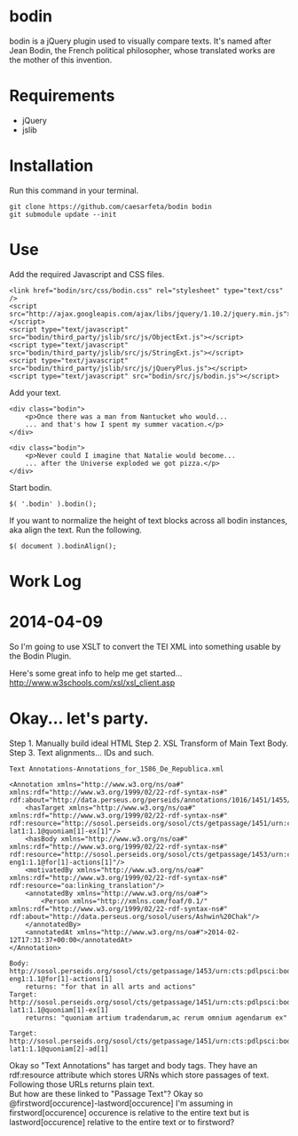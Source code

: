 # bodin
bodin is a jQuery plugin used to visually compare texts.
It's named after Jean Bodin, the French political philosopher, whose translated works are the mother of this invention.

# Requirements
* jQuery
* jslib

# Installation
Run this command in your terminal.

	git clone https://github.com/caesarfeta/bodin bodin
	git submodule update --init

# Use
Add the required Javascript and CSS files.

	<link href="bodin/src/css/bodin.css" rel="stylesheet" type="text/css" />	
	<script src="http://ajax.googleapis.com/ajax/libs/jquery/1.10.2/jquery.min.js"></script>
	<script type="text/javascript" src="bodin/third_party/jslib/src/js/ObjectExt.js"></script>
	<script type="text/javascript" src="bodin/third_party/jslib/src/js/StringExt.js"></script>
	<script type="text/javascript" src="bodin/third_party/jslib/src/js/jQueryPlus.js"></script>
	<script type="text/javascript" src="bodin/src/js/bodin.js"></script>

Add your text.

	<div class="bodin">
		<p>Once there was a man from Nantucket who would...
		... and that's how I spent my summer vacation.</p>
	</div>
	
	<div class="bodin">
		<p>Never could I imagine that Natalie would become...
		... after the Universe exploded we got pizza.</p>
	</div>

Start bodin.

	$( '.bodin' ).bodin();	

If you want to normalize the height of text blocks across all bodin instances, aka align the text.  Run the following.

	$( document ).bodinAlign();

# Work Log
# 2014-04-09
So I'm going to use XSLT to convert the TEI XML into something usable by the Bodin Plugin.

Here's some great info to help me get started...
http://www.w3schools.com/xsl/xsl_client.asp


# Okay... let's party.
Step 1.  Manually build ideal HTML
Step 2.  XSL Transform of Main Text Body.
Step 3.  Text alignments...  IDs and such.

	Text Annotations-Annotations_for_1586_De_Republica.xml

	<Annotation xmlns="http://www.w3.org/ns/oa#" xmlns:rdf="http://www.w3.org/1999/02/22-rdf-syntax-ns#" rdf:about="http://data.perseus.org/perseids/annotations/1016/1451/1455/138/3">
		<hasTarget xmlns="http://www.w3.org/ns/oa#" xmlns:rdf="http://www.w3.org/1999/02/22-rdf-syntax-ns#" rdf:resource="http://sosol.perseids.org/sosol/cts/getpassage/1451/urn:cts:pdlpsci:bodin.livrep.perseus-lat1:1.1@quoniam[1]-ex[1]"/>
		<hasBody xmlns="http://www.w3.org/ns/oa#" xmlns:rdf="http://www.w3.org/1999/02/22-rdf-syntax-ns#" rdf:resource="http://sosol.perseids.org/sosol/cts/getpassage/1453/urn:cts:pdlpsci:bodin.livrep.perseus-eng1:1.1@for[1]-actions[1]"/>
		<motivatedBy xmlns="http://www.w3.org/ns/oa#" xmlns:rdf="http://www.w3.org/1999/02/22-rdf-syntax-ns#" rdf:resource="oa:linking_translation"/>
		<annotatedBy xmlns="http://www.w3.org/ns/oa#">
			<Person xmlns="http://xmlns.com/foaf/0.1/" xmlns:rdf="http://www.w3.org/1999/02/22-rdf-syntax-ns#" rdf:about="http://data.perseus.org/sosol/users/Ashwin%20Chak"/>
		</annotatedBy>
		<annotatedAt xmlns="http://www.w3.org/ns/oa#">2014-02-12T17:31:37+00:00</annotatedAt>
	</Annotation>
	
	Body: http://sosol.perseids.org/sosol/cts/getpassage/1453/urn:cts:pdlpsci:bodin.livrep.perseus-eng1:1.1@for[1]-actions[1]
		returns: "for that in all arts and actions"
	Target: http://sosol.perseids.org/sosol/cts/getpassage/1451/urn:cts:pdlpsci:bodin.livrep.perseus-lat1:1.1@quoniam[1]-ex[1]
		returns: "quoniam artium tradendarum,ac rerum omnium agendarum ex"
		
	Target: http://sosol.perseids.org/sosol/cts/getpassage/1451/urn:cts:pdlpsci:bodin.livrep.perseus-lat1:1.1@quoniam[2]-ad[1]


Okay so "Text Annotations" has target and body tags.
They have an rdf:resource attribute which stores URNs which store passages of text.
Following those URLs returns plain text.  
But how are these linked to "Passage Text"?
Okay so @firstword[occurence]-lastword[occurence]
I'm assuming in firstword[occurence] occurence is relative to the entire text but is lastword[occurence] relative to the entire text or to firstword?

